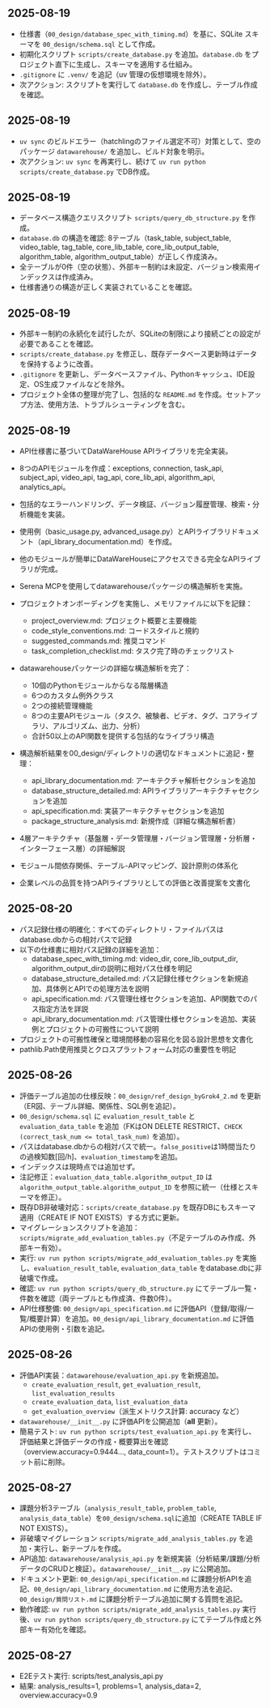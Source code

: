 ## 2025-08-19
- 仕様書（`00_design/database_spec_with_timing.md`）を基に、SQLite スキーマを `00_design/schema.sql` として作成。
- 初期化スクリプト `scripts/create_database.py` を追加。`database.db` をプロジェクト直下に生成し、スキーマを適用する仕組み。
- `.gitignore` に `.venv/` を追記（uv 管理の仮想環境を除外）。
- 次アクション: スクリプトを実行して `database.db` を作成し、テーブル作成を確認。

## 2025-08-19
- `uv sync` のビルドエラー（hatchlingのファイル選定不可）対策として、空のパッケージ `datawarehouse/` を追加し、ビルド対象を明示。
- 次アクション: `uv sync` を再実行し、続けて `uv run python scripts/create_database.py` でDB作成。

## 2025-08-19
- データベース構造クエリスクリプト `scripts/query_db_structure.py` を作成。
- `database.db` の構造を確認: 8テーブル（task_table, subject_table, video_table, tag_table, core_lib_table, core_lib_output_table, algorithm_table, algorithm_output_table）が正しく作成済み。
- 全テーブルが0件（空の状態）、外部キー制約は未設定、バージョン検索用インデックスは作成済み。
- 仕様書通りの構造が正しく実装されていることを確認。

## 2025-08-19
- 外部キー制約の永続化を試行したが、SQLiteの制限により接続ごとの設定が必要であることを確認。
- `scripts/create_database.py` を修正し、既存データベース更新時はデータを保持するように改善。
- `.gitignore` を更新し、データベースファイル、Pythonキャッシュ、IDE設定、OS生成ファイルなどを除外。
- プロジェクト全体の整理が完了し、包括的な `README.md` を作成。セットアップ方法、使用方法、トラブルシューティングを含む。

## 2025-08-19
- API仕様書に基づいてDataWareHouse APIライブラリを完全実装。
- 8つのAPIモジュールを作成：exceptions, connection, task_api, subject_api, video_api, tag_api, core_lib_api, algorithm_api, analytics_api。
- 包括的なエラーハンドリング、データ検証、バージョン履歴管理、検索・分析機能を実装。
- 使用例（basic_usage.py, advanced_usage.py）とAPIライブラリドキュメント（api_library_documentation.md）を作成。
- 他のモジュールが簡単にDataWareHouseにアクセスできる完全なAPIライブラリが完成。

- Serena MCPを使用してdatawarehouseパッケージの構造解析を実施。
- プロジェクトオンボーディングを実施し、メモリファイルに以下を記録：
  - project_overview.md: プロジェクト概要と主要機能
  - code_style_conventions.md: コードスタイルと規約
  - suggested_commands.md: 推奨コマンド
  - task_completion_checklist.md: タスク完了時のチェックリスト
- datawarehouseパッケージの詳細な構造解析を完了：
  - 10個のPythonモジュールからなる階層構造
  - 6つのカスタム例外クラス
  - 2つの接続管理機能
  - 8つの主要APIモジュール（タスク、被験者、ビデオ、タグ、コアライブラリ、アルゴリズム、出力、分析）
  - 合計50以上のAPI関数を提供する包括的なライブラリ構造
- 構造解析結果を00_design/ディレクトリの適切なドキュメントに追記・整理：
  - api_library_documentation.md: アーキテクチャ解析セクションを追加
  - database_structure_detailed.md: APIライブラリアーキテクチャセクションを追加
  - api_specification.md: 実装アーキテクチャセクションを追加
  - package_structure_analysis.md: 新規作成（詳細な構造解析書）
- 4層アーキテクチャ（基盤層・データ管理層・バージョン管理層・分析層・インターフェース層）の詳細解説
- モジュール間依存関係、テーブル-APIマッピング、設計原則の体系化
- 企業レベルの品質を持つAPIライブラリとしての評価と改善提案を文書化

## 2025-08-20
- パス記録仕様の明確化：すべてのディレクトリ・ファイルパスはdatabase.dbからの相対パスで記録
- 以下の仕様書に相対パス記録の詳細を追加：
  - database_spec_with_timing.md: video_dir, core_lib_output_dir, algorithm_output_dirの説明に相対パス仕様を明記
  - database_structure_detailed.md: パス記録仕様セクションを新規追加、具体例とAPIでの処理方法を説明
  - api_specification.md: パス管理仕様セクションを追加、API関数でのパス指定方法を詳説
  - api_library_documentation.md: パス管理仕様セクションを追加、実装例とプロジェクトの可搬性について説明
- プロジェクトの可搬性確保と環境間移動の容易化を図る設計思想を文書化
- pathlib.Path使用推奨とクロスプラットフォーム対応の重要性を明記

## 2025-08-26
- 評価テーブル追加の仕様反映：`00_design/ref_design_byGrok4_2.md` を更新（ER図、テーブル詳細、関係性、SQL例を追記）。
- `00_design/schema.sql` に `evaluation_result_table` と `evaluation_data_table` を追加（FKはON DELETE RESTRICT、`CHECK (correct_task_num <= total_task_num)` を追加）。
- パスはdatabase.dbからの相対パスで統一。`false_positive`は1時間当たりの過検知数[回/h]、`evaluation_timestamp`を追加。
- インデックスは現時点では追加せず。
- 注記修正：`evaluation_data_table.algorithm_output_ID` は `algorithm_output_table.algorithm_output_ID` を参照に統一（仕様とスキーマを修正）。
- 既存DB非破壊対応：`scripts/create_database.py` を既存DBにもスキーマ適用（CREATE IF NOT EXISTS）する方式に更新。
- マイグレーションスクリプトを追加：`scripts/migrate_add_evaluation_tables.py`（不足テーブルのみ作成、外部キー有効）。
 - 実行: `uv run python scripts/migrate_add_evaluation_tables.py` を実施し、`evaluation_result_table`, `evaluation_data_table` をdatabase.dbに非破壊で作成。
 - 確認: `uv run python scripts/query_db_structure.py` にてテーブル一覧・件数を確認（両テーブルとも作成済、件数0件）。
 - API仕様整備: `00_design/api_specification.md` に評価API（登録/取得/一覧/概要計算）を追加。`00_design/api_library_documentation.md` に評価APIの使用例・引数を追記。

## 2025-08-26
- 評価API実装：`datawarehouse/evaluation_api.py` を新規追加。
  - `create_evaluation_result`, `get_evaluation_result`, `list_evaluation_results`
  - `create_evaluation_data`, `list_evaluation_data`
  - `get_evaluation_overview`（派生メトリクス計算: accuracy など）
- `datawarehouse/__init__.py` に評価APIを公開追加（__all__ 更新）。
 - 簡易テスト: `uv run python scripts/test_evaluation_api.py` を実行し、評価結果と評価データの作成・概要算出を確認（overview.accuracy=0.9444..., data_count=1）。テストスクリプトはコミット前に削除。
## 2025-08-27
- 課題分析3テーブル（`analysis_result_table`, `problem_table`, `analysis_data_table`）を`00_design/schema.sql`に追加（CREATE TABLE IF NOT EXISTS）。
- 非破壊マイグレーション `scripts/migrate_add_analysis_tables.py` を追加・実行し、新テーブルを作成。
- API追加: `datawarehouse/analysis_api.py` を新規実装（分析結果/課題/分析データのCRUDと検証）。`datawarehouse/__init__.py` に公開追加。
- ドキュメント更新: `00_design/api_specification.md` に課題分析APIを追記、`00_design/api_library_documentation.md` に使用方法を追記、`00_design/質問リスト.md` に課題分析テーブル追加に関する質問を追記。
- 動作確認: `uv run python scripts/migrate_add_analysis_tables.py` 実行後、`uv run python scripts/query_db_structure.py` にてテーブル作成と外部キー有効化を確認。
## 2025-08-27
- E2Eテスト実行: scripts/test_analysis_api.py
- 結果: analysis_results=1, problems=1, analysis_data=2, overview.accuracy=0.9
